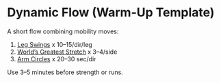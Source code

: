 # Dynamic Flow (Warm-Up Template)

A short flow combining mobility moves:

1. [Leg Swings](leg_swings.md) x 10–15/dir/leg  
2. [World’s Greatest Stretch](worlds_greatest_stretch.md) x 3–4/side  
3. [Arm Circles](arm_circles.md) x 20–30 sec/dir

Use 3–5 minutes before strength or runs.
